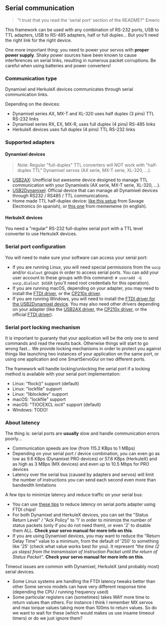Serial communication
--------------------

> "I trust that you read the 'serial port' section of the README?" Emeric

This framework can be used with any combination of RS-232 ports, USB to TTL adapters, USB to RS-485 adapters, half or full duplex... But you'll need the right link for the right device.

One more important thing: you need to power your servos with **proper power supply**. Shaky power sources have been known to cause interferences on serial links, resulting in numerous packet corruptions. Be careful when using batteries and power converters!

### Communication type

Dynamixel and HerkuleX devices communicates through serial communication links.

Depending on the devices:
- Dynamixel series AX, MX-T and XL-320 uses half duplex (3 pins) TTL RS-232 links
- Dynamixel series RX, EX, MX-R, uses full duplex (4 pins) RS-485 links
- HerkuleX devices uses full duplex (4 pins) TTL RS-232 links

### Supported adapters

#### Dynamixel devices

> Note: Regular "full-duplex" TTL converters will NOT work with "half-duplex TTL" Dynamixel servos (AX serie, MX-T serie, XL-320, ...).

* [USB2AX](http://www.xevelabs.com/doku.php?id=product:usb2ax:usb2ax): Unofficial but awesome device designed to manage TTL communication with your Dynamixels (AX serie, MX-T serie, XL-320, ...).
* [USB2Dynamixel](http://support.robotis.com/en/product/auxdevice/interface/usb2dxl_manual.htm): Official device that can manage all Dynamixel devices through RS232 / RS485 / TTL communications.
* Home made TTL half-duplex device: [like this setup](http://savageelectronics.blogspot.fr/2011/01/arduino-y-dynamixel-ax-12.html) from Savage Electronics (in spanish), or [this one](http://www.memememememememe.me/the-dynamixel/) from memememe (in english).

#### HerkuleX devices

You need a "regular" RS-232 full-duplex serial port with a TTL level converter to use HerkuleX devices.

### Serial port configuration

You will need to make sure your software can access your serial port:
* If you are running Linux, you will need special permissions from the `uucp` and/or `dialout` groups in order to access serial ports. You can add your user account to these groups with this command: `# useradd -G uucp,dialout $USER` (you'll need root credentials for this operation).
* If you are running macOS, depending on your adapter, you may need to install the [FTDI driver](http://www.robotis.com/xe/download_en/646927), or the [CP210x driver](http://www.silabs.com/products/mcu/pages/usbtouartbridgevcpdrivers.aspx).
* If you are running Windows, you will need to install the [FTDI driver for the USB2Dynamixel device](http://www.robotis.com/xe/download_en/646927). You may also need other drivers depending on your adapter (like the [USB2AX driver](https://raw.githubusercontent.com/Xevel/usb2ax/master/firmware/lufa_usb2ax/USB2AX.inf), the [CP210x driver](http://www.silabs.com/products/mcu/pages/usbtouartbridgevcpdrivers.aspx), or the official [FTDI driver](http://www.ftdichip.com/Drivers/D2XX.htm)).

### Serial port locking mechanism

It is important to guaranty that your application will be the only one to send commands and read the results back. Otherwise things will start to go wrong fast... We provide locking mechanisms in order to protect you against things like launching two instances of your application on the same port, or using one application and one SmartServoGui on two different ports.

The framework will handle locking/unlocking the serial port if a locking method is available with your serial port implementation:
* Linux: "flock()" support (default)
* Linux: "lockfile" support
* Linux: "liblockdev" support
* macOS: "lockfile" support
* macOS: "TIOCEXCL ioctl" support (default)
* Windows: TODO!

### About latency

The thing is: serial ports are **usually** slow and handle communication errors poorly...
* Communication speeds are low (from 115.2 KBps to 1 MBps)
* Depending on your serial port / device combination, you can even go as low as 9.6 KBps (Dynamixel PRO devices) or 57.6 KBps (HerkuleX) and as high as 3 MBps (MX devices) and even up to 10.5 Mbps for PRO devices
* Latency over the serial bus (caused by adapters and servos) will limit the number of instructions you can send each second even more than bandwidth limitations

A few tips to minimize latency and reduce traffic on your serial bus:
* You can use [these tips](https://projectgus.com/2011/10/notes-on-ftdi-latency-with-arduino/) to reduce latency on serial ports adapter using FTDI chips!
* For both Dynamixel and HerkuleX devices, you can set the "Status Return Level" / "Ack Policy" to '1' in order to minimize the number of status packets (only if you do not need them), or even '2' to disable them ALL. **Check your servo manual for more info on this**.
* If you are using Dynamixel devices, you may want to reduce the "Return Delay Time" value to a minimum, from the default of '250' to something like '25' (check what value works best for you). It represent *"the time (2 µs steps) from the transmission of Instruction Packet until the return of Status Packet"*. **Check your servo manual for more info on this**.

Timeout issues are common with Dynamixel, HerkuleX (and probably most) serial devices.

* Some Linux systems are handling the FTDI latency tweaks better than other
Some servos models can have very different response time (depending the CPU / running frequency used)
* Some particular registers can (sometimes) takes WAY more time to return values than others. For instance I think I remember MX servos and max torque values taking more than 100ms to return values. So do we want to wait for these (which would makes us use insame timeout timers) or do we just ignore them?
